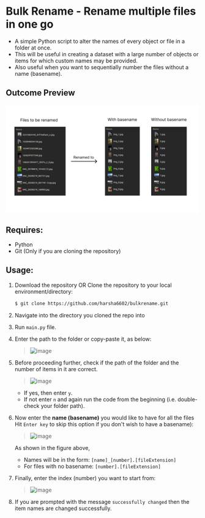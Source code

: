 # Bulk Rename - Rename multiple files in one go

- A simple Python script to alter the names of every object or file in a folder at once.
- This will be useful in creating a dataset with a large number of objects or items for which custom names may be provided.
- Also useful when you want to sequentially number the files without a name (basename).

## Outcome Preview
![image](https://raw.githubusercontent.com/thekaranatic/bulkrename/refs/heads/main/bulkRename-bg.png)


## Requires:
  - Python
  - Git (Only if you are cloning the repository)

## Usage:
1. Download the repository OR Clone the repository to your local environment/directory:
    ```sh
    $ git clone https://github.com/harsha6602/bulkrename.git
    ```
2. Navigate into the directory you cloned the repo into

3. Run `main.py` file.

4. Enter the path to the folder or copy-paste it, as below:
   > ![image](https://user-images.githubusercontent.com/108540874/182696045-f4eacb62-6e73-45fb-b155-d83e4b84b0ec.png)

5. Before proceeding further, check if the path of the folder and the number of items in it are correct.
   > ![image](https://user-images.githubusercontent.com/108540874/182696696-0ba06d3d-c1d1-433d-a88e-c74f158ea92b.png)
    - If yes, then enter `y`.
    - If not enter `n` and again run the code from the beginning (i.e. double-check your folder path).
      
4. Now enter the **name (basename)** you would like to have for all the files Hit `Enter key` to skip this option if you don't wish to have a basename):
    > ![image](https://user-images.githubusercontent.com/108540874/182691427-8d17bc19-1026-401a-a5cd-16642bcde382.png)
    
   As shown in the figure above,
      - Names will be in the form: `[name]_[number].[fileExtension]`
      - For files with no basename: `[number].[fileExtension]`

6. Finally, enter the index (number) you want to start from:
   > ![image](https://user-images.githubusercontent.com/108540874/182696816-685097b8-954a-45b6-bce2-8553a163444c.png)

7. If you are prompted with the message `successfully changed` then the item names are changed successfully.
